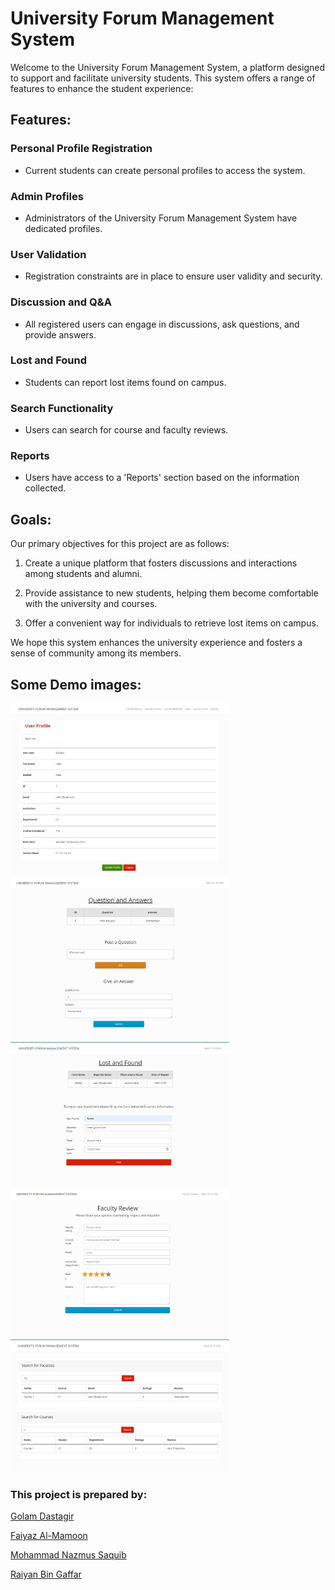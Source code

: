 # University Forum Management System

Welcome to the University Forum Management System, a platform designed to support and facilitate university students. This system offers a range of features to enhance the student experience:

## Features:

### Personal Profile Registration
- Current students can create personal profiles to access the system.

### Admin Profiles
- Administrators of the University Forum Management System have dedicated profiles.

### User Validation
- Registration constraints are in place to ensure user validity and security.

### Discussion and Q&A
- All registered users can engage in discussions, ask questions, and provide answers.

### Lost and Found
- Students can report lost items found on campus.

### Search Functionality
- Users can search for course and faculty reviews.

### Reports
- Users have access to a 'Reports' section based on the information collected.

## Goals:

Our primary objectives for this project are as follows:

1. Create a unique platform that fosters discussions and interactions among students and alumni.

2. Provide assistance to new students, helping them become comfortable with the university and courses.

3. Offer a convenient way for individuals to retrieve lost items on campus.

We hope this system enhances the university experience and fosters a sense of community among its members.

## Some Demo images:

<img src="./demo_images/userProfile.png" alt="Profile" width="350" /> <img src="./demo_images/q&a.png" alt="Q&A" width="350" />
<img src="./demo_images/lost.png" alt="Lost and Found" width="350" />
<img src="./demo_images/fac_rev.png" alt="Faculty Review" width="350" />
<img src="./demo_images/search.png" alt="Search" width="350" />


### This project is prepared by:
[Golam Dastagir](https://github.com/golamdastagir/)

[Faiyaz Al-Mamoon](https://github.com/FaiyazMamoon/)

[Mohammad Nazmus Saquib](https://github.com/Arduino480/)

[Raiyan Bin Gaffar](https://github.com/RAY101x)
